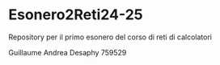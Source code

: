 # Esonero2Reti24-25
Repository per il primo esonero del corso di reti di calcolatori

Guillaume Andrea Desaphy 759529
